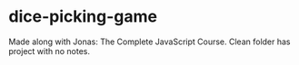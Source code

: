 # dice-picking-game
  Made along with Jonas: The Complete JavaScript Course.  Clean folder has project with no notes.
